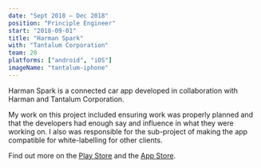 ```yaml
---
date: "Sept 2018 – Dec 2018"
position: "Principle Engineer"
start: "2018-09-01"
title: "Harman Spark"
with: "Tantalum Corporation"
team: 20
platforms: ["android", "iOS"]
imageName: "tantalum-iphone"
---
```

Harman Spark is a connected car app developed in collaboration with Harman and Tantalum Corporation.

My work on this project included ensuring work was properly planned and that the developers had enough say and influence in what they were working on. I also was responsible for the sub-project of making the app compatible for white-labelling for other clients.

Find out more on the [Play Store](https://play.google.com/store/apps/details?id=com.harman.spark) and the [App Store](https://itunes.apple.com/gb/app/harman-spark/id1433904789).